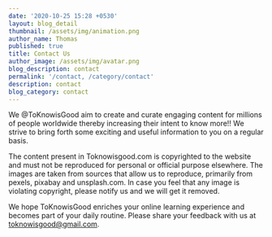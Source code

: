 ```yaml
---
date: '2020-10-25 15:28 +0530'
layout: blog_detail
thumbnail: /assets/img/animation.png
author_name: Thomas
published: true
title: Contact Us
author_image: /assets/img/avatar.png
blog_description: contact
permalink: '/contact, /category/contact'
description: contact
blog_category: contact
---
```


We @ToKnowisGood aim to create and curate engaging content for millions of people worldwide thereby increasing their intent to know more!! We strive to bring forth some exciting and useful information to you on a regular basis.

The content present in Toknowisgood.com is copyrighted to the website and must not be reproduced for personal or official purpose elsewhere. The images are taken from sources that allow us to reproduce, primarily from pexels, pixabay and unsplash.com. In case you feel that any image is violating copyright, please notify us and we will get it removed.

We hope ToKnowisGood enriches your online learning experience and becomes part of your daily routine. Please share your feedback with us at toknowisgood@gmail.com.
